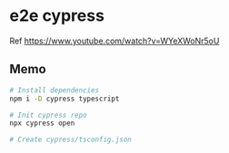 # e2e cypress

Ref <https://www.youtube.com/watch?v=WYeXWoNr5oU>

## Memo

```bash
# Install dependencies
npm i -D cypress typescript

# Init cypress repo
npx cypress open

# Create cypress/tsconfig.json
```
